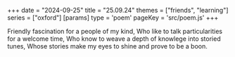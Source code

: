 +++
date = "2024-09-25"
title = "25.09.24"
themes = ["friends", "learning"]
series = ["oxford"]
[params]
  type = 'poem'
  pageKey = 'src/poem.js'
+++

Friendly fascination for a people of my kind,
Who like to talk particularities for a welcome time,
Who know to weave a depth of knowlege into storied tunes,
Whose stories make my eyes to shine and prove to be a boon.
